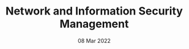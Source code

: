 ---
title: Network and Information Security Management
subtitle: 
layout: default
modal-id: 2
date: 08 Mar 2022
img: module-2.jpg
thumbnail: module-2.jpg
alt: image-alt
project-date: 14 Jun 2022
tutor: Dr Stelios Sotiriadis
unit: 12
description: Network and Information Security Management
---
